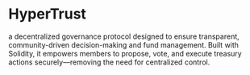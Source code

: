 # HyperTrust
a decentralized governance protocol designed to ensure transparent, community-driven decision-making and fund management. Built with Solidity, it empowers members to propose, vote, and execute treasury actions securely—removing the need for centralized control.
